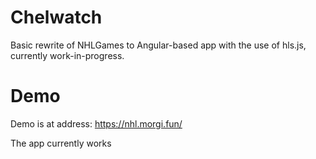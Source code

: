 # Chelwatch

Basic rewrite of NHLGames to Angular-based app with the use of hls.js, currently work-in-progress.

# Demo
Demo is at address: https://nhl.morgi.fun/

The app currently works

